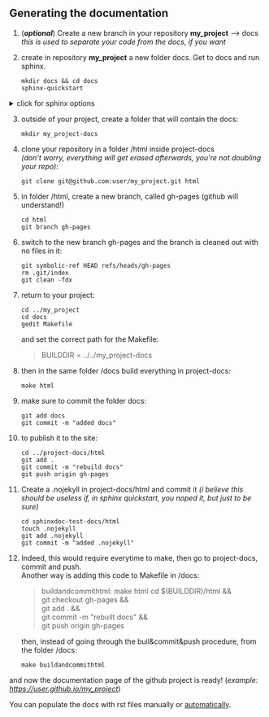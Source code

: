 ## Generating the documentation

1. (***optional***) Create a new branch in your repository **my_project** --> docs
   *this is used to separate your code from the docs, if you want*

2. create in repository **my_project** a new folder docs. Get to docs and run sphinx.
	```
	mkdir docs && cd docs
	sphinx-quickstart
	```
<details><summary>click for sphinx options</summary>
<p>
	
>When prompted, choose these options:
>```
>separate source and build directories (y/n) [n]
>Name prefix for templates and static dir [_]:
>...
>githubpages: create .nojekyll file to publish the document on GitHub pages (y/n) [n] YES
>```
</p>
</details>

3. outside of your project, create a folder that will contain the docs:
	```
	mkdir my_project-docs
	```
5. clone your repository in a folder /html inside project-docs   
	*(don't worry, everything will get erased afterwards, you're not doubling your repo)*:
	```
	git clone git@github.com:user/my_project.git html
	```

5. in folder /html, create a new branch, called gh-pages (github will understand!)
	```
	cd html
 	git branch gh-pages
	```
6. switch to the new branch gh-pages and the branch is cleaned out with no files in it:
	```
	git symbolic-ref HEAD refs/heads/gh-pages
	rm .git/index
	git clean -fdx
	```
	
7. return to your project:
	```
	cd ../my_project
	cd docs
	gedit Makefile
	```
   
   and set the correct path for the Makefile:
	> BUILDDIR      = ../../my_project-docs
	
8. then in the same folder /docs build everything in project-docs:
	```
	make html
	```

9. make sure to commit the folder docs:
	```
	git add docs
	git commit -m "added docs"
	```

10. to publish it to the site:
	```
	cd ../project-docs/html
	git add .
	git commit -m "rebuild docs"
	git push origin gh-pages
	```
 
11. Create a .nojekyll in project-docs/html and commit it 
	*(i believe this should be useless if, in sphinx quickstart, you noped it, but just to be sure)*
	```
	cd sphinxdoc-test-docs/html
	touch .nojekyll
	git add .nojekyll
	git commit -m "added .nojekyll"
	```
	
12. Indeed, this would require everytime to make, then go to project-docs, commit and push.   
    Another way is adding this code to Makefile in /docs:

	> buildandcommithtml:
	>	make html
	>	cd $(BUILDDIR)/html && \
	>	git checkout gh-pages && \
	>	git add . && \
	>	git commit -m "rebuilt docs" && \
	>	git push origin gh-pages

    then, instead of going through the buil&commit&push procedure, from the folder /docs:
	```
	make buildandcommithtml
	```	

and now the documentation page of the github project is ready! (*example: https://user.github.io/my_project*)   

You can populate the docs with rst files manually or [automatically](instruction-automatic-docs.md).

